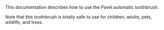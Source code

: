This documentation describes how to use the Pavel automatic toothbrush.

Note that this toothbrush is totally safe to use for children, adults,  pets, wildlife, and trees.


